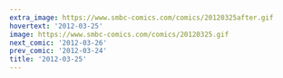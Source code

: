 ```yaml
---
extra_image: https://www.smbc-comics.com/comics/20120325after.gif
hovertext: '2012-03-25'
image: https://www.smbc-comics.com/comics/20120325.gif
next_comic: '2012-03-26'
prev_comic: '2012-03-24'
title: '2012-03-25'
---
```


